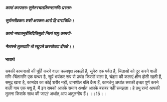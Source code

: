 ##### काष्ठं कल्पतरुः सुमेरुरचलश्चिन्तामणिः प्रस्तरः
##### सूर्यस्तीव्रकरः शशी क्षयकरः क्षारो हि वारान्निधिः।
##### कामो नष्टतनुर्बलिदितिसुतो नित्यं पशुः कामगौ-
##### नैतांस्ते तुलयामि भो रघुपते कस्योपमा दीयते।।  

#### भावार्थ

सबकी कामनाओं की पूर्ति करने वाला कल्पवृक्ष लकड़ी है, सुमेरु एक पर्वत है, चिंताओं को दूर करने वाली मणि-चिंतामणि एक पत्थर है, सूर्य भयंकर रूप से प्रचंड किरणों वाला है, चंद्रमा की कलाएं क्षीण होती रहती हैं, समुद्र खारा है, कामदेव का कोई शरीर नहीं, दानशील बलि दैत्य हैं, कामधेनु अर्थात सबकी इच्छा पूर्ण करने वाली गाय एक पशु है, मैं इन सबको आपके समान अर्थात आपके बराबर नहीं समझता। हे प्रभु राम! आपकी तुलना किसके साथ की जाए? अर्थात् आप अतुलनीय हैं। ।।15।।